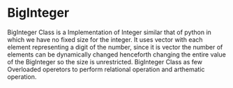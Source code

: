 # BigInteger

BigInteger Class is a Implementation of Integer similar that of python in which we have no fixed size for the integer.
It uses vector with each element representing a digit of the number, since it is vector the number of elements can be dynamically changed henceforth changing the entire value of the BigInteger so the size is unrestricted.
BigInteger Class as few Overloaded operetors to perform relational operation and arthematic operation.
